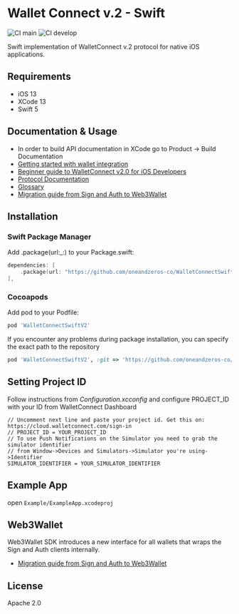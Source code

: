 # Wallet Connect v.2 - Swift

![CI main](https://github.com/WalletConnect/WalletConnectSwiftV2/actions/workflows/ci.yml/badge.svg?branch=main)
![CI develop](https://github.com/WalletConnect/WalletConnectSwiftV2/actions/workflows/ci.yml/badge.svg?branch=develop)

Swift implementation of WalletConnect v.2 protocol for native iOS applications.
## Requirements
- iOS 13
- XCode 13
- Swift 5

## Documentation & Usage
- In order to build API documentation in XCode go to Product -> Build Documentation
- [Getting started with wallet integration](https://docs.walletconnect.com/2.0/swift/sign/installation)
- [Beginner guide to WalletConnect v2.0 for iOS Developers](https://medium.com/walletconnect/beginner-guide-to-walletconnect-v2-0-for-swift-developers-4534b0975218)
- [Protocol Documentation](https://github.com/WalletConnect/walletconnect-specs)
- [Glossary](https://docs.walletconnect.com/2.0/introduction/glossary)
- [Migration guide from Sign and Auth to Web3Wallet](https://github.com/WalletConnect/walletconnect-docs/blob/main/docs/swift/guides/web3wallet-migration.md)


## Installation
### Swift Package Manager
Add .package(url:_:) to your Package.swift:
```Swift
dependencies: [
    .package(url: "https://github.com/oneandzeros-co/WalletConnectSwiftV2", .branch("main")),
],
```
### Cocoapods
Add pod to your Podfile:

```Ruby
pod 'WalletConnectSwiftV2'
```
If you encounter any problems during package installation, you can specify the exact path to the repository
```Ruby
pod 'WalletConnectSwiftV2', :git => 'https://github.com/oneandzeros-co/WalletConnectSwiftV2.git', :tag => '1.0.5'
```
## Setting Project ID
Follow instructions from *Configuration.xcconfig* and configure PROJECT_ID with your ID from WalletConnect Dashboard
```
// Uncomment next line and paste your project id. Get this on: https://cloud.walletconnect.com/sign-in
// PROJECT_ID = YOUR_PROJECT_ID
// To use Push Notifications on the Simulator you need to grab the simulator identifier
// from Window->Devices and Simulators->Simulator you're using->Identifier
SIMULATOR_IDENTIFIER = YOUR_SIMULATOR_IDENTIFIER
```
## Example App
open `Example/ExampleApp.xcodeproj`

## Web3Wallet
Web3Wallet SDK introduces a new interface for all wallets that wraps the Sign and Auth clients internally.
- [Migration guide from Sign and Auth to Web3Wallet](https://github.com/WalletConnect/walletconnect-docs/blob/main/docs/swift/web3wallet/upgrade-guide.md)

## License

Apache 2.0
